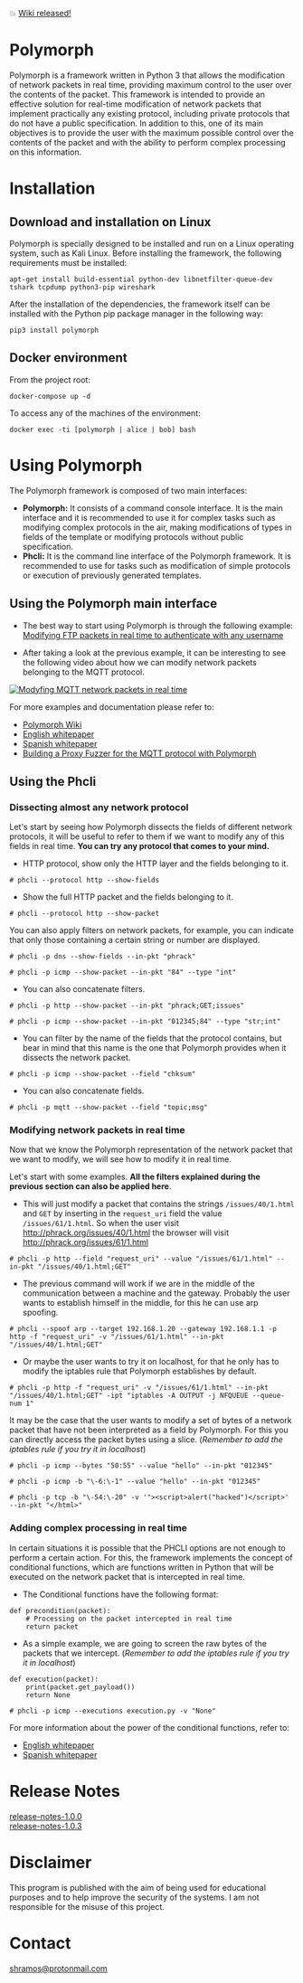 :boom: [Wiki released!](https://github.com/shramos/polymorph/wiki)

# Polymorph

Polymorph is a framework written in Python 3 that allows the modification of network packets in real time, providing maximum control to the user over the contents of the packet. This framework is intended to provide an effective solution for real-time modification of network packets that implement practically any existing protocol, including private protocols that do not have a public specification. In addition to this, one of its main objectives is to provide the user with the maximum possible control over the contents of the packet and with the ability to perform complex processing on this information.


# Installation

## Download and installation on Linux

Polymorph is specially designed to be installed and run on a Linux operating system, such as Kali Linux. Before installing the framework, the following requirements must be installed:

```
apt-get install build-essential python-dev libnetfilter-queue-dev tshark tcpdump python3-pip wireshark
```
After the installation of the dependencies, the framework itself can be installed with the Python pip package manager in the following way:
```
pip3 install polymorph
```

## Docker environment

From the project root:
```
docker-compose up -d
```
To access any of the machines of the environment:
```
docker exec -ti [polymorph | alice | bob] bash
```

# Using Polymorph

The Polymorph framework is composed of two main interfaces:

 - **Polymorph:** It consists of a command console interface. It is the main interface and it is recommended to use it for complex tasks such as modifying complex protocols in the air, making modifications of types in fields of the template or modifying protocols without public specification.
 - **Phcli:** It is the command line interface of the Polymorph framework. It is recommended to use for tasks such as modification of simple protocols or execution of previously generated templates.

## Using the Polymorph main interface
-  The best way to start using Polymorph is through the following example: [Modifying FTP packets in real time to authenticate with any username](https://github.com/shramos/polymorph/wiki/0.-Modifying-FTP-packets-in-real-time)

-  After taking a look at the previous example, it can be interesting to see the following video about how we can modify network packets belonging to the MQTT protocol.

[![Modyfing MQTT network packets in real time](https://img.youtube.com/vi/o9EWMBzURos/0.jpg)](https://www.youtube.com/watch?v=o9EWMBzURos&feature=youtu.be)

For more examples and documentation please refer to:

-   [Polymorph Wiki](https://github.com/shramos/polymorph/wiki)
-   [English whitepaper](https://github.com/shramos/polymorph/blob/master/doc/whitepaper/whitepaper_english.pdf)
-   [Spanish whitepaper](https://github.com/shramos/polymorph/blob/master/doc/whitepaper/whitepaper_spanish.pdf)
-   [Building a Proxy Fuzzer for the MQTT protocol with Polymorph](http://www.shramos.com/2018/04/building-proxy-fuzzer-for-mqtt-protocol.html)

## Using the Phcli

### Dissecting almost any network protocol
Let's start by seeing how Polymorph dissects the fields of different network protocols, it will be useful to refer to them if we want to modify any of this fields in real time. **You can try any protocol that comes to your mind.**

 - HTTP protocol, show only the HTTP layer and the fields belonging to it.
```
# phcli --protocol http --show-fields
```
- Show the full HTTP packet and the fields belonging to it.
```
# phcli --protocol http --show-packet
```
You can also apply filters on network packets, for example, you can indicate that only those containing a certain string or number are displayed.
```
# phcli -p dns --show-fields --in-pkt "phrack"
```
```
# phcli -p icmp --show-packet --in-pkt "84" --type "int"
```
- You can also concatenate filters.
```
# phcli -p http --show-packet --in-pkt "phrack;GET;issues"
```
```
# phcli -p icmp --show-packet --in-pkt "012345;84" --type "str;int"
```
- You can filter by the name of the fields that the protocol contains, but bear in mind that this name is the one that Polymorph provides when it dissects the network packet.
```
# phcli -p icmp --show-packet --field "chksum"
```
- You can also concatenate fields.
```
# phcli -p mqtt --show-packet --field "topic;msg"
```

### Modifying network packets in real time
Now that we know the Polymorph representation of the network packet that we want to modify, we will see how to modify it in real time.

Let's start with some examples. **All the filters explained during the previous section can also be applied here**. 
- This will just modify a packet that contains the strings `/issues/40/1.html` and `GET` by inserting in the `request_uri` field the value `/issues/61/1.html`. So when the user visit http://phrack.org/issues/40/1.html the browser will visit http://phrack.org/issues/61/1.html
```
# phcli -p http --field "request_uri" --value "/issues/61/1.html" --in-pkt "/issues/40/1.html;GET"
```
- The previous command will work if we are in the middle of the communication between a machine and the gateway. Probably the user wants to establish himself in the middle, for this he can use arp spoofing.
```
# phcli --spoof arp --target 192.168.1.20 --gateway 192.168.1.1 -p http -f "request_uri" -v "/issues/61/1.html" --in-pkt "/issues/40/1.html;GET"
```
- Or maybe the user wants to try it on localhost, for that he only has to modify the iptables rule that Polymorph establishes by default.
```
# phcli -p http -f "request_uri" -v "/issues/61/1.html" --in-pkt "/issues/40/1.html;GET" -ipt "iptables -A OUTPUT -j NFQUEUE --queue-num 1"
```
It may be the case that the user wants to modify a set of bytes of a network packet that have not been interpreted as a field by Polymorph. For this you can directly access the packet bytes using a slice. (*Remember to add the *iptables* rule if you try it in localhost*)
```
# phcli -p icmp --bytes "50:55" --value "hello" --in-pkt "012345"
```
```
# phcli -p icmp -b "\-6:\-1" --value "hello" --in-pkt "012345"
```
```
# phcli -p tcp -b "\-54:\-20" -v '"><script>alert("hacked")</script>' --in-pkt "</html>"
```

### Adding complex processing in real time

In certain situations it is possible that the PHCLI options are not enough to perform a certain action. For this, the framework implements the concept of conditional functions, which are functions written in Python that will be executed on the network packet that is intercepted in real time.
- The Conditional functions have the following format:
```
def precondition(packet):
    # Processing on the packet intercepted in real time
    return packet
```
- As a simple example, we are going to screen the raw bytes of the packets that we intercept. (*Remember to add the *iptables* rule if you try it in localhost*)
```
def execution(packet):
    print(packet.get_payload())
    return None
```
```
# phcli -p icmp --executions execution.py -v "None"
```
For more information about the power of the conditional functions, refer to:
-   [English whitepaper](https://github.com/shramos/polymorph/blob/master/doc/whitepaper/whitepaper_english.pdf)
-   [Spanish whitepaper](https://github.com/shramos/polymorph/blob/master/doc/whitepaper/whitepaper_spanish.pdf)

# Release Notes
[release-notes-1.0.0](https://github.com/shramos/polymorph/blob/master/doc/release-notes/release-notes-1.0.0.md)\
[release-notes-1.0.3](https://github.com/shramos/polymorph/blob/master/doc/release-notes/release-notes-1.0.3.md)

# Disclaimer
This program is published with the aim of being used for educational purposes and to help improve the security of the systems. I am not responsible for the misuse of this project.

# Contact

[shramos@protonmail.com](mailto:shramos@protonmail.com)
